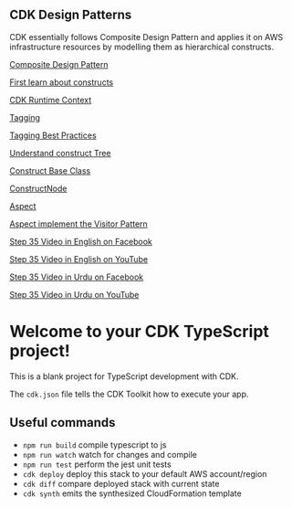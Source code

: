 ## CDK Design Patterns

CDK essentially follows Composite Design Pattern and applies it on AWS infrastructure resources by modelling them as hierarchical constructs.

[Composite Design Pattern](https://sourcemaking.com/design_patterns/composite)

[First learn about constructs](https://docs.aws.amazon.com/cdk/latest/guide/constructs.html)

[CDK Runtime Context](https://docs.aws.amazon.com/cdk/latest/guide/context.html)

[Tagging](https://docs.aws.amazon.com/cdk/latest/guide/tagging.html)

[Tagging Best Practices](https://d1.awsstatic.com/whitepapers/aws-tagging-best-practices.pdf)

[Understand construct Tree](https://docs.aws.amazon.com/cdk/latest/guide/constructs.html#constructs_tree)

[Construct Base Class](https://docs.aws.amazon.com/cdk/api/latest/docs/@aws-cdk_core.Construct.html)

[ConstructNode](https://docs.aws.amazon.com/cdk/api/latest/docs/@aws-cdk_core.ConstructNode.html)

[Aspect](https://docs.aws.amazon.com/cdk/latest/guide/aspects.html)

[Aspect implement the Visitor Pattern](https://en.wikipedia.org/wiki/Visitor_pattern)

[Step 35 Video in English on Facebook](https://www.facebook.com/zeeshanhanif/videos/10226081386086052)

[Step 35 Video in English on YouTube](https://www.youtube.com/watch?v=MUDYeQ2HSLs)

[Step 35 Video in Urdu on Facebook](https://www.facebook.com/zeeshanhanif/videos/10226089243162474)

[Step 35 Video in Urdu on YouTube](https://www.youtube.com/watch?v=OgvmM1f-OjI)



# Welcome to your CDK TypeScript project!

This is a blank project for TypeScript development with CDK.

The `cdk.json` file tells the CDK Toolkit how to execute your app.

## Useful commands

 * `npm run build`   compile typescript to js
 * `npm run watch`   watch for changes and compile
 * `npm run test`    perform the jest unit tests
 * `cdk deploy`      deploy this stack to your default AWS account/region
 * `cdk diff`        compare deployed stack with current state
 * `cdk synth`       emits the synthesized CloudFormation template

